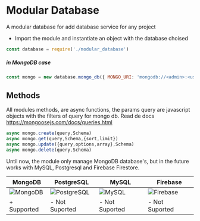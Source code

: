 # Modular Database
 A modular database for add database service for any project

- Import the module and instantiate an object with the database choised
``` js
const database = require('./modular_database')
``` 
##### in MongoDB case
``` js
const mongo = new database.mongo_db({ MONGO_URI: 'mongodb://<admin>:<user>@<host>:<port>/<database>' })
```

## Methods 
All modules methods, are async functions, the params query are javascript objects with the filters of query for mongo db. 
Read de docs
https://mongoosejs.com/docs/queries.html

``` js
async mongo.create(query,Schema)
async mongo.get(query,Schema,{sort,limit})
async mongo.update({query,options,array},Schema)
async mongo.delete(query,Schema)
``` 

Until now, the module only manage MongoDB database's, but in the future works with MySQL, Postgresql and Firebase Firestore.

| MongoDB | PostgreSQL | MySQL | Firebase |
| ------------- | ------------- | ------------- | ------------- |
| ![MongoDB](https://miro.medium.com/max/3512/1*Ce0gUe0LbnhL7ebnDGTp5w.png)  | ![PostgreSQL](https://ubunlog.com/wp-content/uploads/2018/07/postgresql.jpeg)  | ![MySQL](https://www.anerbarrena.com/wp-content/uploads/2016/05/mysql.jpg) | ![Firebase](https://miro.medium.com/max/3200/1*ipwpqQrHz0Lkd_5setXQCQ.png) |
|+ Supported |- Not Suported |- Not Suported |- Not Suported |
